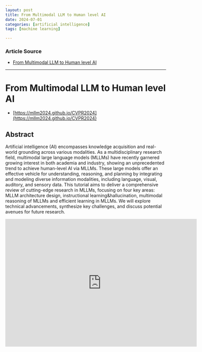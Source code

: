 ```yaml
---
layout: post
title: From Multimodal LLM to Human level AI
date: 2024-07-01
categories: [artificial intelligence]
tags: [machine learning]

---
```


### Article Source


* [From Multimodal LLM to Human level AI](https://www.youtube.com/watch?v=7wUOESMtaVA)

---


# From Multimodal LLM to Human level AI

* [https://mllm2024.github.io/CVPR2024](https://mllm2024.github.io/CVPR2024)


## Abstract

Artificial intelligence (AI) encompasses knowledge acquisition and real-world grounding across various modalities. As a multidisciplinary research field, multimodal large language models (MLLMs) have recently garnered growing interest in both academia and industry, showing an unprecedented trend to achieve human-level AI via MLLMs. These large models offer an effective vehicle for understanding, reasoning, and planning by integrating and modeling diverse information modalities, including language, visual, auditory, and sensory data. This tutorial aims to deliver a comprehensive review of cutting-edge research in MLLMs, focusing on four key areas: MLLM architecture design, instructional learning&hallucination, multimodal reasoning of MLLMs and efficient learning in MLLMs. We will explore technical advancements, synthesize key challenges, and discuss potential avenues for future research.

<iframe width="600" height="400" src="https://www.youtube.com/embed/7wUOESMtaVA?si=fdxYrA1ryA83sNxA" title="YouTube video player" frameborder="0" allow="accelerometer; autoplay; clipboard-write; encrypted-media; gyroscope; picture-in-picture; web-share" referrerpolicy="strict-origin-when-cross-origin" allowfullscreen></iframe>